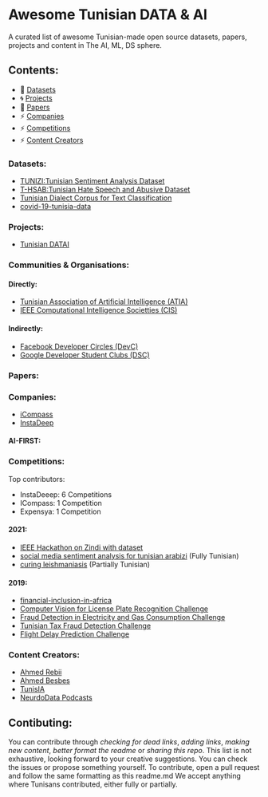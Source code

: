 # Awesome Tunisian DATA & AI
A curated list of awesome Tunisian-made open source datasets, papers, projects and content in The AI, ML, DS sphere.

## Contents:

- :book: [Datasets](#datasets)
- :cyclone: [Projects](#projects)
- :newspaper: [Papers](#papers)
- :zap: [Companies](#companies)
- :zap: [Competitions](#competitions)
- :zap: [Content Creators](#contentc)

### Datasets:
  * [TUNIZI:Tunisian Sentiment Analysis Dataset](https://github.com/chaymafourati/TUNIZI-Sentiment-Analysis-Tunisian-Arabizi-Dataset)
  * [T-HSAB:Tunisian Hate Speech and Abusive Dataset](https://github.com/Hala-Mulki/T-HSAB-A-Tunisian-Hate-Speech-and-Abusive-Dataset)
  * [Tunisian Dialect Corpus for Text Classification](https://www.kaggle.com/naim99/tunisian-texts)
  * [covid-19-tunisia-data](https://github.com/ayarii/covid-19-tunisia-data)


### Projects:
* [Tunisian DATAI](https://github.com/TounesAI/Awesome-Tunisian-DATAI)

### Communities & Organisations:
#### Directly:
 - [Tunisian Association of Artificial Intelligence (ATIA)](http://atia.org.tn/)
 - [IEEE Computational Intelligence Societties (CIS)](https://site.ieee.org/tunisia-cis/)

#### Indirectly:
 - [Facebook Developer Circles (DevC)](https://www.facebook.com/groups/DevCTunis/)
 - [Google Developer Student Clubs (DSC)](https://www.facebook.com/DSC.TUNISIA/)

### Papers:
### Companies:
* [iCompass](https://www.icompass.tn/)
* [InstaDeep](https://www.instadeep.com/)

#### AI-FIRST:
### Competitions:
Top contributors:
- InstaDeeep: 6 Competitions
- ICompass: 1 Competition
- Expensya: 1 Competition

#### 2021:
- [IEEE Hackathon on Zindi with dataset](https://zindi.africa/hackathons/cryptocurrency-closing-price-prediction-challenge/data)
- [social media sentiment analysis for tunisian arabizi](https://zindi.africa/competitions/ai4d-icompass-social-media-sentiment-analysis-for-tunisian-arabizi) (Fully Tunisian)
- [curing leishmaniasis](https://zindi.africa/competitions/indaba-grand-challenge-curing-leishmaniasis) (Partially Tunisian)

#### 2019:
- [financial-inclusion-in-africa](https://zindi.africa/competitions/financial-inclusion-in-africa)
- [Computer Vision for License Plate Recognition Challenge](https://zindi.africa/competitions/ai-hack-tunisia-2-computer-vision-challenge-2)
- [Fraud Detection in Electricity and Gas Consumption Challenge](https://zindi.africa/competitions/ai-hack-tunisia-4-predictive-analytics-challenge-1)
- [Tunisian Tax Fraud Detection Challenge](https://zindi.africa/competitions/ai-hack-tunisia-6-predictive-analytics-challenge-3)
- [Flight Delay Prediction Challenge](https://zindi.africa/competitions/ai-tunisia-hack-5-predictive-analytics-challenge-2)

### Content Creators:
- [Ahmed Rebii](https://www.youtube.com/channel/UClgOxaBHDi6FWTyLtv9pdkA)
- [Ahmed Besbes](https://www.youtube.com/channel/UCP1M7FpkpNljH4r6ORiRg6g)
- [TunisIA](https://www.youtube.com/channel/UCP1M7FpkpNljH4r6ORiRg6g/videos)
- [NeurdoData Podcasts](https://www.youtube.com/watch?v=YBnxAPuOZ14&list=PLjAky_zZAA0TkaCN1-ybbeH6CWOaQ7flx)


## Contibuting:
You can contribute through *checking for dead links*, *adding links*, *making new content*, *better format the readme* or *sharing this repo*. This list is not exhaustive, looking forward to your creative suggestions. 
You can check the issues or propose something yourself. To contribute, open a pull request and follow the same formatting as this readme.md
We accept anything where Tunisans contributed, either fully or partially.
